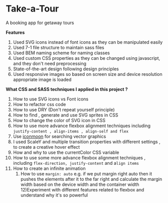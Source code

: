# Take-a-Tour
 A booking app for getaway tours

**Features**
1) Used SVG icons instead of font icons as they can be manipulated easily 
2) Used 7-1 file structure to maintain sass files
3) Used BEM naming scheme for naming classes 
4) Used custom CSS properties as they can be changed using javascript, and they don't need preprocessing
5) State-of-the-art design following design principles
6) Used responsive images so based on screen size and device resolution appropriate image is loaded 

**What CSS and SASS techniques I applied in this project ?**
1) How to use SVG icons vs Font icons 
2) How to refactor css code 
3) How to use DRY (Don't repeat yourself principle)
4) How to find , generate and use SVG sprites in CSS
5) How to change the color of SVG icon in CSS
6) How to use more advance flexbox alignment techniques including `justify-content , align-items , align-self and flex `
7) Use [iconmoon](https://icomoon.io/) for searching vector graphics 
8) I used ScaleY and multiple transition properties with different settings , to create a creative hover effect
9) How and why to use the currentColor CSS variable 
10) How to use some more advance flexbox alignment techniques , including `flex-direction, justify-content` and a`lign items` 
11) How to create an infinite animation 
    1) How to use `margin: auto` e.g. if we put margin right auto then it pushes the elements after it to the far right and calculate the margin width based on the device width and the container width 
12)Experiment with different features related to flexbox and understand why it's so powerful
